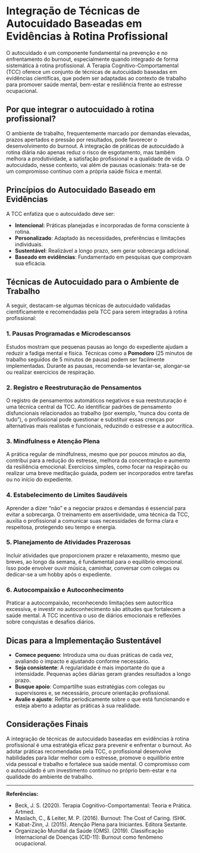 
# Integração de Técnicas de Autocuidado Baseadas em Evidências à Rotina Profissional

O autocuidado é um componente fundamental na prevenção e no enfrentamento do burnout, especialmente quando integrado de forma sistemática à rotina profissional. A Terapia Cognitivo-Comportamental (TCC) oferece um conjunto de técnicas de autocuidado baseadas em evidências científicas, que podem ser adaptadas ao contexto de trabalho para promover saúde mental, bem-estar e resiliência frente ao estresse ocupacional.

## Por que integrar o autocuidado à rotina profissional?

O ambiente de trabalho, frequentemente marcado por demandas elevadas, prazos apertados e pressão por resultados, pode favorecer o desenvolvimento do burnout. A integração de práticas de autocuidado à rotina diária não apenas reduz o risco de esgotamento, mas também melhora a produtividade, a satisfação profissional e a qualidade de vida. O autocuidado, nesse contexto, vai além de pausas ocasionais: trata-se de um compromisso contínuo com a própria saúde física e mental.

## Princípios do Autocuidado Baseado em Evidências

A TCC enfatiza que o autocuidado deve ser:

- **Intencional**: Práticas planejadas e incorporadas de forma consciente à rotina.
- **Personalizado**: Adaptado às necessidades, preferências e limitações individuais.
- **Sustentável**: Realizável a longo prazo, sem gerar sobrecarga adicional.
- **Baseado em evidências**: Fundamentado em pesquisas que comprovam sua eficácia.

## Técnicas de Autocuidado para o Ambiente de Trabalho

A seguir, destacam-se algumas técnicas de autocuidado validadas cientificamente e recomendadas pela TCC para serem integradas à rotina profissional:

### 1. **Pausas Programadas e Microdescansos**

Estudos mostram que pequenas pausas ao longo do expediente ajudam a reduzir a fadiga mental e física. Técnicas como a **Pomodoro** (25 minutos de trabalho seguidos de 5 minutos de pausa) podem ser facilmente implementadas. Durante as pausas, recomenda-se levantar-se, alongar-se ou realizar exercícios de respiração.

### 2. **Registro e Reestruturação de Pensamentos**

O registro de pensamentos automáticos negativos e sua reestruturação é uma técnica central da TCC. Ao identificar padrões de pensamento disfuncionais relacionados ao trabalho (por exemplo, “nunca dou conta de tudo”), o profissional pode questionar e substituir essas crenças por alternativas mais realistas e funcionais, reduzindo o estresse e a autocrítica.

### 3. **Mindfulness e Atenção Plena**

A prática regular de mindfulness, mesmo que por poucos minutos ao dia, contribui para a redução do estresse, melhora da concentração e aumento da resiliência emocional. Exercícios simples, como focar na respiração ou realizar uma breve meditação guiada, podem ser incorporados entre tarefas ou no início do expediente.

### 4. **Estabelecimento de Limites Saudáveis**

Aprender a dizer “não” e a negociar prazos e demandas é essencial para evitar a sobrecarga. O treinamento em assertividade, uma técnica da TCC, auxilia o profissional a comunicar suas necessidades de forma clara e respeitosa, protegendo seu tempo e energia.

### 5. **Planejamento de Atividades Prazerosas**

Incluir atividades que proporcionem prazer e relaxamento, mesmo que breves, ao longo da semana, é fundamental para o equilíbrio emocional. Isso pode envolver ouvir música, caminhar, conversar com colegas ou dedicar-se a um hobby após o expediente.

### 6. **Autocompaixão e Autoconhecimento**

Praticar a autocompaixão, reconhecendo limitações sem autocrítica excessiva, e investir no autoconhecimento são atitudes que fortalecem a saúde mental. A TCC incentiva o uso de diários emocionais e reflexões sobre conquistas e desafios diários.

## Dicas para a Implementação Sustentável

- **Comece pequeno**: Introduza uma ou duas práticas de cada vez, avaliando o impacto e ajustando conforme necessário.
- **Seja consistente**: A regularidade é mais importante do que a intensidade. Pequenas ações diárias geram grandes resultados a longo prazo.
- **Busque apoio**: Compartilhe suas estratégias com colegas ou supervisores e, se necessário, procure orientação profissional.
- **Avalie e ajuste**: Reflita periodicamente sobre o que está funcionando e esteja aberto a adaptar as práticas à sua realidade.

## Considerações Finais

A integração de técnicas de autocuidado baseadas em evidências à rotina profissional é uma estratégia eficaz para prevenir e enfrentar o burnout. Ao adotar práticas recomendadas pela TCC, o profissional desenvolve habilidades para lidar melhor com o estresse, promove o equilíbrio entre vida pessoal e trabalho e fortalece sua saúde mental. O compromisso com o autocuidado é um investimento contínuo no próprio bem-estar e na qualidade do ambiente de trabalho.

---

**Referências:**

- Beck, J. S. (2020). Terapia Cognitivo-Comportamental: Teoria e Prática. Artmed.
- Maslach, C., & Leiter, M. P. (2016). Burnout: The Cost of Caring. ISHK.
- Kabat-Zinn, J. (2015). Atenção Plena para Iniciantes. Editora Sextante.
- Organização Mundial da Saúde (OMS). (2019). Classificação Internacional de Doenças (CID-11): Burnout como fenômeno ocupacional.
```
